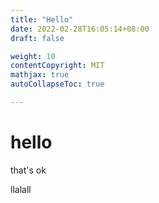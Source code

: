 ```yaml
---
title: "Hello"
date: 2022-02-28T16:05:14+08:00
draft: false

weight: 10
contentCopyright: MIT
mathjax: true
autoCollapseToc: true

---
```


# hello 



that's ok

llalall 
